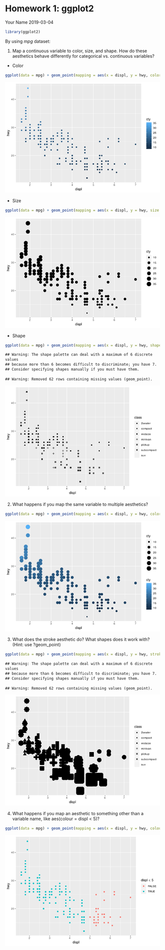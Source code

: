 Homework 1: ggplot2
================
Your Name
2019-03-04

``` r
library(ggplot2)
```

By using *mpg* dataset:

1.  Map a continuous variable to color, size, and shape. How do these
    aesthetics behave differently for categorical vs. continuous
    variables?

<!-- end list -->

  - Color

<!-- end list -->

``` r
ggplot(data = mpg) + geom_point(mapping = aes(x = displ, y = hwy, color = cty))
```

![](index_files/figure-gfm/unnamed-chunk-2-1.png)<!-- -->

  - Size

<!-- end list -->

``` r
ggplot(data = mpg) + geom_point(mapping = aes(x = displ, y = hwy, size = cty))
```

![](index_files/figure-gfm/unnamed-chunk-3-1.png)<!-- -->

  - Shape

<!-- end list -->

``` r
ggplot(data = mpg) + geom_point(mapping = aes(x = displ, y = hwy, shape= class))
```

    ## Warning: The shape palette can deal with a maximum of 6 discrete values
    ## because more than 6 becomes difficult to discriminate; you have 7.
    ## Consider specifying shapes manually if you must have them.

    ## Warning: Removed 62 rows containing missing values (geom_point).

![](index_files/figure-gfm/unnamed-chunk-4-1.png)<!-- -->

2.  What happens if you map the same variable to multiple
aesthetics?

<!-- end list -->

``` r
ggplot(data = mpg) + geom_point(mapping = aes(x = displ, y = hwy, color = cty, size = cty))
```

![](index_files/figure-gfm/unnamed-chunk-5-1.png)<!-- -->

3.  What does the stroke aesthetic do? What shapes does it work with?
    (Hint: use
?geom\_point)

<!-- end list -->

``` r
ggplot(data = mpg) + geom_point(mapping = aes(x = displ, y = hwy, stroke= cyl, shape = class))
```

    ## Warning: The shape palette can deal with a maximum of 6 discrete values
    ## because more than 6 becomes difficult to discriminate; you have 7.
    ## Consider specifying shapes manually if you must have them.

    ## Warning: Removed 62 rows containing missing values (geom_point).

![](index_files/figure-gfm/unnamed-chunk-6-1.png)<!-- -->

4.  What happens if you map an aesthetic to something other than a
    variable name, like aes(colour = displ \<
5)?

<!-- end list -->

``` r
ggplot(data = mpg) + geom_point(mapping = aes(x = displ, y = hwy, colour = displ < 5))
```

![](index_files/figure-gfm/unnamed-chunk-7-1.png)<!-- -->
